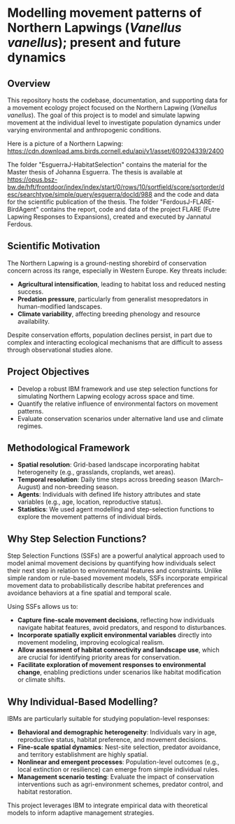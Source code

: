 # Modelling movement patterns of Northern Lapwings (_Vanellus vanellus_); present and future dynamics

## Overview

This repository hosts the codebase, documentation, and supporting data for a movement ecology project focused on the Northern Lapwing (_Vanellus vanellus_). The goal of this project is to model and simulate lapwing movement at the individual level to investigate population dynamics under varying environmental and anthropogenic conditions.

Here is a picture of a Northern Lapwing: https://cdn.download.ams.birds.cornell.edu/api/v1/asset/609204339/2400

The folder "EsguerraJ-HabitatSelection" contains the material for the Master thesis of Johanna Esguerra. The thesis is available at https://opus.bsz-bw.de/hft/frontdoor/index/index/start/0/rows/10/sortfield/score/sortorder/desc/searchtype/simple/query/esguerra/docId/988 and the code and data for the scientific publication of the thesis.
The folder "FerdousJ-FLARE-BirdAgent" contains the report, code and data of the project FLARE (Futre Lapwing Responses to Expansions), created and executed by Jannatul Ferdous. 


## Scientific Motivation

The Northern Lapwing is a ground-nesting shorebird of conservation concern across its range, especially in Western Europe. Key threats include:

- **Agricultural intensification**, leading to habitat loss and reduced nesting success.
- **Predation pressure**, particularly from generalist mesopredators in human-modified landscapes.
- **Climate variability**, affecting breeding phenology and resource availability.

Despite conservation efforts, population declines persist, in part due to complex and interacting ecological mechanisms that are difficult to assess through observational studies alone. 

## Project Objectives

- Develop a robust IBM framework and use step selection functions for simulating Northern Lapwing ecology across space and time.
- Quantify the relative influence of environmental factors on movement patterns.
- Evaluate conservation scenarios under alternative land use and climate regimes.

## Methodological Framework

- **Spatial resolution**: Grid-based landscape incorporating habitat heterogeneity (e.g., grasslands, croplands, wet areas).
- **Temporal resolution**: Daily time steps across breeding season (March–August) and non-breeding season.
- **Agents**: Individuals with defined life history attributes and state variables (e.g., age, location, reproductive status).
- **Statistics**: We used agent modelling and step-selection functions to explore the movement patterns of individual birds.

## Why Step Selection Functions?

Step Selection Functions (SSFs) are a powerful analytical approach used to model animal movement decisions by quantifying how individuals select their next step in relation to environmental features and constraints. Unlike simple random or rule-based movement models, SSFs incorporate empirical movement data to probabilistically describe habitat preferences and avoidance behaviors at a fine spatial and temporal scale.

Using SSFs allows us to:

- **Capture fine-scale movement decisions**, reflecting how individuals navigate habitat features, avoid predators, and respond to disturbances.
- **Incorporate spatially explicit environmental variables** directly into movement modeling, improving ecological realism.
- **Allow assessment of habitat connectivity and landscape use**, which are crucial for identifying priority areas for conservation.
- **Facilitate exploration of movement responses to environmental change**, enabling predictions under scenarios like habitat modification or climate shifts.

## Why Individual-Based Modelling?

IBMs are particularly suitable for studying population-level responses:

- **Behavioral and demographic heterogeneity**: Individuals vary in age, reproductive status, habitat preference, and movement decisions.
- **Fine-scale spatial dynamics**: Nest-site selection, predator avoidance, and territory establishment are highly spatial.
- **Nonlinear and emergent processes**: Population-level outcomes (e.g., local extinction or resilience) can emerge from simple individual rules.
- **Management scenario testing**: Evaluate the impact of conservation interventions such as agri-environment schemes, predator control, and habitat restoration.

This project leverages IBM to integrate empirical data with theoretical models to inform adaptive management strategies.
